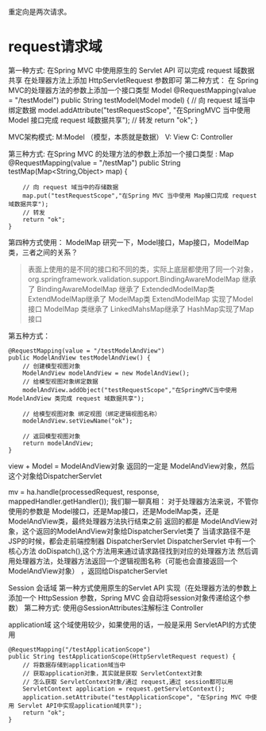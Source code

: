 重定向是两次请求。


# request请求域
第一种方式: 在Spring MVC 中使用原生的 Servlet API 可以完成 request 域数据共享
    在处理器方法上添加 HttpServletRequest 参数即可
第二种方式： 在 Spring MVC的处理器方法的参数上添加一个接口类型 Model
@RequestMapping(value = "/testModel")
public String testModel(Model model) {
// 向 request 域当中绑定数据
model.addAttribute("testRequestScope", "在SpringMVC 当中使用 Model 接口完成 request 域数据共享");
// 转发
return "ok";
}

MVC架构模式:
M:Model （模型，本质就是数据）
V: View
C: Controller

第三种方式: 在Spring MVC 的处理方法的参数上添加一个接口类型 : Map
@RequestMapping(value = "/testMap")
public String  testMap(Map<String,Object> map) {

        // 向 request 域当中的存储数据
        map.put("testRequestScope","在Spring MVC 当中使用 Map接口完成 request 域数据共享");
        // 转发
        return "ok";
    }

第四种方式使用： ModelMap
研究一下，Model接口，Map接口，ModelMap类，三者之间的关系？
>表面上使用的是不同的接口和不同的类，实际上底层都使用了同一个对象，org.springframework.validation.support.BindingAwareModelMap
>继承了
> BindingAwareModelMap 继承了 ExtendedModelMap类
> ExtendModelMap继承了 ModelMap类
> ExtendModelMap 实现了Model接口
> ModelMap 类继承了 LinkedMahsMap继承了 HashMap实现了Map接口


第五种方式：

    @RequestMapping(value = "/testModelAndView")
    public ModelAndView testModelAndView() {
        // 创建模型视图对象
        ModelAndView modelAndView = new ModelAndView();
        // 给模型视图对象绑定数据
        modelAndView.addObject("testRequestScope","在SpringMVC当中使用 ModelAndView 类完成 request 域数据共享");

        // 给模型视图对象 绑定视图（绑定逻辑视图名称）
        modelAndView.setViewName("ok");

        // 返回模型视图对象
        return modelAndView;
    }
view + Model = ModelAndView对象
返回的一定是 ModelAndView对象，然后这个对象给DispatcherServlet

mv = ha.handle(processedRequest, response, mappedHandler.getHandler());
我们聊一聊真相：
对于处理器方法来说，不管你使用的参数是 Model接口，还是Map接口，还是ModelMap类，还是ModelAndView类，最终处理器方法执行结束之前
返回的都是 ModelAndView对象，这个返回的ModelAndView对象给DispatcherServlet类了
当请求路径不是JSP的时候，都会走前端控制器 DispatcherServlet
DispatcherServlet 中有一个核心方法 doDispatch(),这个方法用来通过请求路径找到对应的处理器方法
然后调用处理器方法，处理器方法返回一个逻辑视图名称（可能也会直接返回一个ModelAndView对象）
，返回给DispatcherServlet


Session 会话域
第一种方式使用原生的Servlet API 实现（在处理器方法的参数上添加一个 HttpSession 参数，Spring MVC 会自动将session对象传递给这个参数）
第二种方式: 使用@SessionAttributes注解标注 Controller

application域
这个域使用较少，如果使用的话，一般是采用 ServletAPI的方式使用

    @RequestMapping("/testApplicationScope")
    public String testApplicationScope(HttpServletRequest request) {
        // 将数据存储到application域当中
        // 获取application对象，其实就是获取 ServletContext对象
        // 怎么获取 ServletContext对象/通过 request,通过 session都可以用
        ServletContext application = request.getServletContext();
        application.setAttribute("testApplicationScope", "在Spring MVC 中使用 Servlet API中实现application域共享");
        return "ok";
    }

